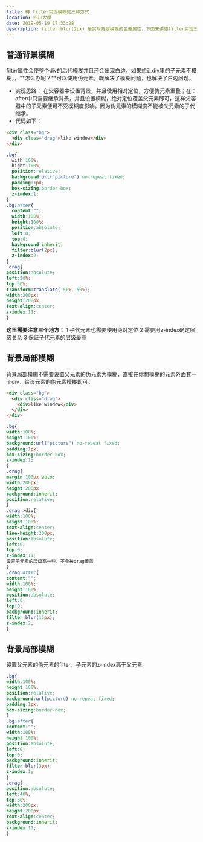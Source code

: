 ```yaml
---
title: 轉 filter实现模糊的三种方式
location: 四川大學
date: 2019-05-19 17:33:28
description: filter:blur(2px) 是实现背景模糊的主要属性，下面来讲述filter实现三种效果的方法。 blur里的参数是设定高斯函数的标准差，或者说是屏幕上以多少像素融在一起，所以值越大，越模糊。
---
```


## 普通背景模糊

filter属性会使整个div的后代模糊并且还会出现白边，如果想让div里的子元素不模糊，，**怎么办呢？**可以使用伪元素，既解决了模糊问题，也解决了白边问题。

+ 实现思路：
   在父容器中设置背景，并且使用相对定位，方便伪元素重叠；在：after中只需要继承背景，并且设置模糊，绝对定位覆盖父元素即可，这样父容器中的子元素便可不受模糊度影响。因为伪元素的模糊度不能被父元素的子代继承。
+ 代码如下：

```html
<div class="bg">
  <div class="drag">like window</div>
</div>
```

```css
.bg{
  with:100%;
  hight:100%;
  position:relative;
  background:url("picture") no-repeat fixed;
  padding:1px;
  box-sizing:border-box;
  z-index:1;
}
.bg:after{
  content:"";
  width:100%;
  height:100%;
  position:absolute;
  left:0;
  top:0;
  background:inherit;
  filter:blur(2px);
  z-index:2;
}
.drag{
position:absolute;
left:50%;
top:50%;
transform:translate(-50%,-50%);
width:200px;
height:200px;
text-align:center;
z-index:11;
}
```

**这里需要注意三个地方：**
 1 子代元素也需要使用绝对定位
 2 需要用z-index确定层级关系
 3 保证子代元素的层级最高

## 背景局部模糊

背景局部模糊不需要设置父元素的伪元素为模糊，直接在你想模糊的元素外面套一个div，给该元素的伪元素模糊即可。

```html
<div class="bg">
  <div class="drag">
    <div>like window</div>
  </div>
</div>
```

```css
.bg{
width:100%;
height:100%;
background:url("picture") no-repeat fixed;
padding:1px;
box-sizing:border-box;
z-index:1;
}
.drag{
margin:100px auto;
width:200px;
height:200px;
background:inherit;
position:relative;
}
.drag >div{
width:100%;
height:100%;
text-align:center;
line-height:200px;
position:absolute;
left:0;
top:0;
z-index:11;
设置子元素的层级高一些，不会被drag覆盖
}
.drag:after{
content:"";
width:100%;
height:100%;
position:absolute;
left:0;
top:0;
background:inherit;
filter:blur(15px);
z-index:2;
}
```

##  背景局部模糊

设置父元素的伪元素的filter，子元素的z-index高于父元素。

```css
.bg{
width:100%;
height:100%;
position:relative;
background:url(picture) no-repeat fixed;
padding:1px;
box-sizing:border-box;
}
.bg:after{
content:"";
width:100%;
height:100%;
position:absolute;
left:0;
top:0;
background:inherit;
filter:blur(3px);
z-index:1;
}
.drag{
position:absolute;
left:40%;
top:30%;
width:200px;
height:200px;
text-align:center;
background:inherit;
z-index:11;
}
```